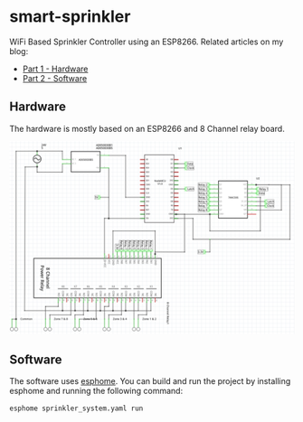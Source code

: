 # smart-sprinkler

WiFi Based Sprinkler Controller using an ESP8266. Related articles on my blog:

* [Part 1 - Hardware](https://selfhostedhome.com/diy-wifi-sprinkler-controller-using-esp8266-part-1/)
* [Part 2 - Software](https://selfhostedhome.com/diy-wifi-sprinkler-controller-using-esp8266-part-2/)

## Hardware

The hardware is mostly based on an ESP8266 and 8 Channel relay board.

![Schematic](schematic/schematic.png)

## Software

The software uses [esphome](). You can build and run the project by installing
esphome and running the following command:

```sh
esphome sprinkler_system.yaml run
```
